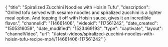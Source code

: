 {
    "title": "Spiralized Zucchini Noodles with Hoisin Tufu",
    "description": "Grilled tofu served with sesame noodles and spiralized zucchini is a lighter meal option. And topping it off with Hoisin sauce, gives it an incredible flavor.",
    "channelid": "114661406",
    "videoid": "117561242",
    "date_created": "1505316059",
    "date_modified": "1523469193",
    "type": "captivate",
    "layout": "channelVideo",
    "url": "\/latest-videos\/spiralized-zucchini-noodles-with-hoisin-tufu-recipe-mp4\/114661406-117561242"
}